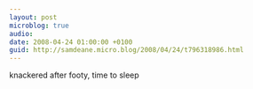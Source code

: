 ```yaml
---
layout: post
microblog: true
audio: 
date: 2008-04-24 01:00:00 +0100
guid: http://samdeane.micro.blog/2008/04/24/t796318986.html
---
```

knackered after footy, time to sleep
